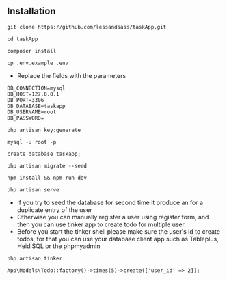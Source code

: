 ## Installation

````
git clone https://github.com/lessandsass/taskApp.git
````

````
cd taskApp
````

````
composer install
````

````
cp .env.example .env
````

- Replace the fields with the parameters

````
DB_CONNECTION=mysql
DB_HOST=127.0.0.1
DB_PORT=3306
DB_DATABASE=taskapp
DB_USERNAME=root
DB_PASSWORD=
````

````
php artisan key:generate
````

````
mysql -u root -p
````

````
create database taskapp;
````

````
php artisan migrate --seed
````

````
npm install && npm run dev
````

````
php artisan serve
````

- If you try to seed the database for second time it produce an for a duplicate entry of the user
- Otherwise you can manually register a user using register form, and then you can use tinker app to create todo for multiple user.
- Before you start the tinker shell please make sure the user's id to create todos, for that you can use your database client app such as Tableplus, HeidiSQL or the phpmyadmin

````
php artisan tinker
````

````
App\Models\Todo::factory()->times(5)->create(['user_id' => 2]);
````
